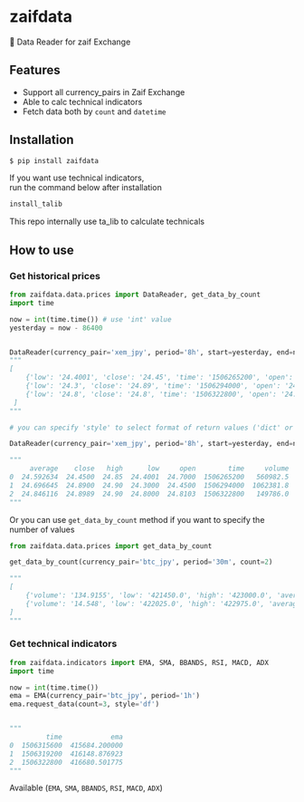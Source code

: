 # zaifdata

:blue_book: Data Reader for zaif Exchange


## Features

* Support all currency_pairs in Zaif Exchange
* Able to calc technical indicators
* Fetch data both by `count` and `datetime`

## Installation

```python
$ pip install zaifdata
```

If you want use technical indicators,  
run the command below after installation

```bash
install_talib
```

This repo internally use ta_lib to calculate technicals

## How to use

### Get historical prices

```python
from zaifdata.data.prices import DataReader, get_data_by_count
import time

now = int(time.time()) # use 'int' value
yesterday = now - 86400


DataReader(currency_pair='xem_jpy', period='8h', start=yesterday, end=now)
"""
[
    {'low': '24.4001', 'close': '24.45', 'time': '1506265200', 'open': '24.7', 'high': '24.85', 'average': '24.59263445', 'volume': '560982.5'}, 
    {'low': '24.3', 'close': '24.89', 'time': '1506294000', 'open': '24.45', 'high': '24.9', 'average': '24.69664484', 'volume': '1062381.8'},
    {'low': '24.8', 'close': '24.8', 'time': '1506322800', 'open': '24.8103', 'high': '24.9', 'average': '24.84771633', 'volume': '144757.2'}
 ]
"""

# you can specify 'style' to select format of return values ('dict' or 'df')

DataReader(currency_pair='xem_jpy', period='8h', start=yesterday, end=now, style='df')

"""
     average    close   high      low     open        time     volume
0  24.592634  24.4500  24.85  24.4001  24.7000  1506265200   560982.5
1  24.696645  24.8900  24.90  24.3000  24.4500  1506294000  1062381.8
2  24.846116  24.8989  24.90  24.8000  24.8103  1506322800   149786.0
"""
```

Or you can use `get_data_by_count` method if you want to specify the number of values


```python
from zaifdata.data.prices import get_data_by_count

get_data_by_count(currency_pair='btc_jpy', period='30m', count=2)

"""
[
    {'volume': '134.9155', 'low': '421450.0', 'high': '423000.0', 'average': '422022.55839766', 'close': '422275.0', 'open': '421710.0', 'time': '1506322800'},
    {'volume': '14.548', 'low': '422025.0', 'high': '422975.0', 'average': '422504.70470168', 'close': '422390.0', 'open': '422170.0', 'time': '1506324600'}
]
"""
```

### Get technical indicators

```python
from zaifdata.indicators import EMA, SMA, BBANDS, RSI, MACD, ADX
import time

now = int(time.time()) 
ema = EMA(currency_pair='btc_jpy', period='1h')
ema.request_data(count=3, style='df')


"""
         time            ema
0  1506315600  415684.200000
1  1506319200  416148.876923
2  1506322800  416680.501775
"""
```

Available (`EMA`, `SMA`, `BBANDS`, `RSI`, `MACD`, `ADX`)